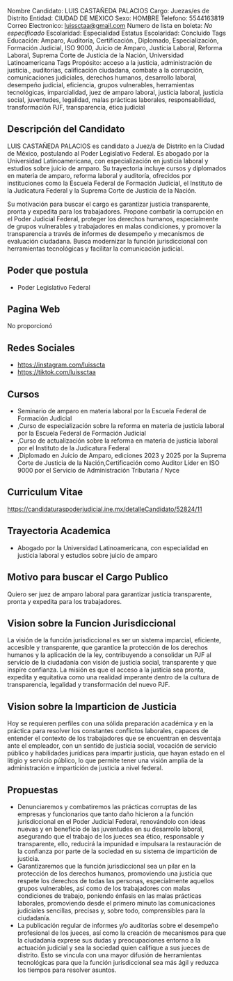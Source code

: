 Nombre Candidato: LUIS CASTAÑEDA PALACIOS
Cargo: Juezas/es de Distrito
Entidad: CIUDAD DE MEXICO
Sexo: HOMBRE
Telefono: 5544163819
Correo Electronico: luissctaa@gmail.com
Numero de lista en boleta: *No especificado*
Escolaridad: Especialidad
Estatus Escolaridad: Concluido
Tags Educación: Amparo, Auditoría, Certificación., Diplomado, Especialización, Formación Judicial, ISO 9000, Juicio de Amparo, Justicia Laboral, Reforma Laboral, Suprema Corte de Justicia de la Nación, Universidad Latinoamericana
Tags Propósito: acceso a la justicia, administración de justicia., auditorías, calificación ciudadana, combate a la corrupción, comunicaciones judiciales, derechos humanos, desarrollo laboral, desempeño judicial, eficiencia, grupos vulnerables, herramientas tecnológicas, imparcialidad, juez de amparo laboral, justicia laboral, justicia social, juventudes, legalidad, malas prácticas laborales, responsabilidad, transformación PJF, transparencia, ética judicial


## Descripción del Candidato 

LUIS CASTAÑEDA PALACIOS es candidato a Juez/a de Distrito en la Ciudad de México, postulando al Poder Legislativo Federal. Es abogado por la Universidad Latinoamericana, con especialización en justicia laboral y estudios sobre juicio de amparo. Su trayectoria incluye cursos y diplomados en materia de amparo, reforma laboral y auditoría, ofrecidos por instituciones como la Escuela Federal de Formación Judicial, el Instituto de la Judicatura Federal y la Suprema Corte de Justicia de la Nación.

Su motivación para buscar el cargo es garantizar justicia transparente, pronta y expedita para los trabajadores. Propone combatir la corrupción en el Poder Judicial Federal, proteger los derechos humanos, especialmente de grupos vulnerables y trabajadores en malas condiciones, y promover la transparencia a través de informes de desempeño y mecanismos de evaluación ciudadana. Busca modernizar la función jurisdiccional con herramientas tecnológicas y facilitar la comunicación judicial.


## Poder que postula

- Poder Legislativo Federal


## Pagina Web

No proporcionó


## Redes Sociales

- https://instagram.com/luisscta
- https://tiktok.com/luissctaa


## Cursos

- Seminario de amparo en materia laboral por la Escuela Federal de Formación Judicial
- ,Curso de especialización sobre la reforma en materia de justicia laboral por la Escuela Federal de Formación Judicial
- ,Curso de actualización sobre la reforma en materia de justicia laboral por el Instituto de la Judicatura Federal
- ,Diplomado en Juicio de Amparo, ediciones 2023 y 2025 por la Suprema Corte de Justicia de la Nación,Certificación como Auditor Líder en ISO 9000 por el Servicio de Administración Tributaria / Nyce


## Curriculum Vitae

https://candidaturaspoderjudicial.ine.mx/detalleCandidato/52824/11


## Trayectoria Academica

- Abogado por la Universidad Latinoamericana, con especialidad en justicia laboral y estudios sobre juicio de amparo


## Motivo para buscar el Cargo Publico

Quiero ser juez de amparo laboral para garantizar justicia transparente, pronta y expedita para los trabajadores.


## Vision sobre la Funcion Jurisdiccional

La visión de la función jurisdiccional es ser un sistema imparcial, eficiente, accesible y transparente, que garantice la protección de los derechos humanos y la aplicación de la ley, contribuyendo a consolidar un PJF al servicio de la ciudadanía con visión de justicia social, transparente y que inspire confianza. La misión es que el acceso a la justicia sea pronta, expedita y equitativa como una realidad imperante dentro de la cultura de transparencia, legalidad y transformación del nuevo PJF.


## Vision sobre la Imparticion de Justicia

Hoy se requieren perfiles con una sólida preparación académica y en la práctica para resolver los constantes conflictos laborales, capaces de entender el contexto de los trabajadores que se encuentran en desventaja ante el empleador, con un sentido de justicia social, vocación de servicio público y habilidades jurídicas para impartir justicia, que hayan estado en el litigio y servicio público, lo que permite tener una visión amplía de la administración e impartición de justicia a nivel federal.


## Propuestas

- Denunciaremos y combatiremos las prácticas corruptas de las empresas y funcionarios que tanto daño hicieron a la función jurisdiccional en el Poder Judicial Federal, renovándolo con ideas nuevas y en beneficio de las juventudes en su desarrollo laboral, asegurando que el trabajo de los jueces sea ético, responsable y transparente, ello, reducirá la impunidad e impulsara la restauración de la confianza por parte de la sociedad en su sistema de impartición de justicia.
- Garantizaremos que la función jurisdiccional sea un pilar en la protección de los derechos humanos, promoviendo una justicia que respete los derechos de todas las personas, especialmente aquellos grupos vulnerables, así como de los trabajadores con malas condiciones de trabajo, poniendo énfasis en las malas prácticas laborales, promoviendo desde el primero minuto las comunicaciones judiciales sencillas, precisas y, sobre todo, comprensibles para la ciudadanía.
- La publicación regular de informes y/o auditorías sobre el desempeño profesional de los jueces, así como la creación de mecanismos para que la ciudadanía exprese sus dudas y preocupaciones entorno a la actuación judicial y sea la sociedad quien califique a sus jueces de distrito. Esto se vincula con una mayor difusión de herramientas tecnológicas para que la función jurisdiccional sea más ágil y reduzca los tiempos para resolver asuntos.

